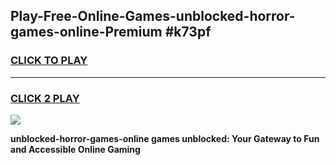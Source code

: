 
## Play-Free-Online-Games-unblocked-horror-games-online-Premium #k73pf
<h3>
<a href="https://premium.freeplayer.one?title=unblocked-horror-games-online&ref=8M">CLICK TO PLAY</a></h3>
<hr>

<h3>
<a href="https://premium.freeplayer.one?title=unblocked-horror-games-online&ref=8M">CLICK 2 PLAY</a>
  
</h3>

<a href="https://premium.freeplayer.one?title=unblocked-horror-games-online&ref=8M"><img src="https://clearcache.store/games.png"></a>


**unblocked-horror-games-online games unblocked: Your Gateway to Fun and Accessible Online Gaming**
